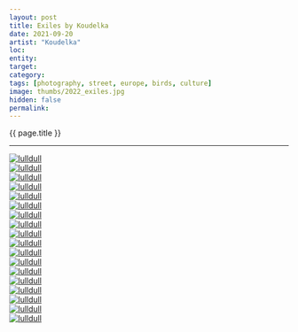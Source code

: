 ```yaml
---
layout: post
title: Exiles by Koudelka
date: 2021-09-20
artist: "Koudelka"
loc: 
entity: 
target: 
category: 
tags: [photography, street, europe, birds, culture]
image: thumbs/2022_exiles.jpg
hidden: false
permalink:
---
```




<div class="highlight2">{{ page.title }}</div>

---




<div class="post_image">
	<a href="{{ site.baseurl }}/images/posts/2022_exiles/001.jpg" target="_blank">
	<img src="{{ site.baseurl }}/images/posts/2022_exiles/001.jpg" alt="lulldull"></a>
</div>

<div class="post_image">
	<a href="{{ site.baseurl }}/images/posts/2022_exiles/002.jpg" target="_blank">
	<img src="{{ site.baseurl }}/images/posts/2022_exiles/002.jpg" alt="lulldull"></a>
</div>

<div class="post_image">
	<a href="{{ site.baseurl }}/images/posts/2022_exiles/003.jpg" target="_blank">
	<img src="{{ site.baseurl }}/images/posts/2022_exiles/003.jpg" alt="lulldull"></a>
</div>

<div class="post_image">
	<a href="{{ site.baseurl }}/images/posts/2022_exiles/004.jpg" target="_blank">
	<img src="{{ site.baseurl }}/images/posts/2022_exiles/004.jpg" alt="lulldull"></a>
</div>

<div class="post_image">
	<a href="{{ site.baseurl }}/images/posts/2022_exiles/005.jpg" target="_blank">
	<img src="{{ site.baseurl }}/images/posts/2022_exiles/005.jpg" alt="lulldull"></a>
</div>

<div class="post_image">
	<a href="{{ site.baseurl }}/images/posts/2022_exiles/006.jpg" target="_blank">
	<img src="{{ site.baseurl }}/images/posts/2022_exiles/006.jpg" alt="lulldull"></a>
</div>

<div class="post_image">
	<a href="{{ site.baseurl }}/images/posts/2022_exiles/007.jpg" target="_blank">
	<img src="{{ site.baseurl }}/images/posts/2022_exiles/007.jpg" alt="lulldull"></a>
</div>

<div class="post_image">
	<a href="{{ site.baseurl }}/images/posts/2022_exiles/008.jpg" target="_blank">
	<img src="{{ site.baseurl }}/images/posts/2022_exiles/008.jpg" alt="lulldull"></a>
</div>

<div class="post_image">
	<a href="{{ site.baseurl }}/images/posts/2022_exiles/009.jpg" target="_blank">
	<img src="{{ site.baseurl }}/images/posts/2022_exiles/009.jpg" alt="lulldull"></a>
</div>

<div class="post_image">
	<a href="{{ site.baseurl }}/images/posts/2022_exiles/010.jpg" target="_blank">
	<img src="{{ site.baseurl }}/images/posts/2022_exiles/010.jpg" alt="lulldull"></a>
</div>

<div class="post_image">
	<a href="{{ site.baseurl }}/images/posts/2022_exiles/011.jpg" target="_blank">
	<img src="{{ site.baseurl }}/images/posts/2022_exiles/011.jpg" alt="lulldull"></a>
</div>

<div class="post_image">
	<a href="{{ site.baseurl }}/images/posts/2022_exiles/012.jpg" target="_blank">
	<img src="{{ site.baseurl }}/images/posts/2022_exiles/012.jpg" alt="lulldull"></a>
</div>

<div class="post_image">
	<a href="{{ site.baseurl }}/images/posts/2022_exiles/013.jpg" target="_blank">
	<img src="{{ site.baseurl }}/images/posts/2022_exiles/013.jpg" alt="lulldull"></a>
</div>

<div class="post_image">
	<a href="{{ site.baseurl }}/images/posts/2022_exiles/014.jpg" target="_blank">
	<img src="{{ site.baseurl }}/images/posts/2022_exiles/014.jpg" alt="lulldull"></a>
</div>

<div class="post_image">
	<a href="{{ site.baseurl }}/images/posts/2022_exiles/015.jpg" target="_blank">
	<img src="{{ site.baseurl }}/images/posts/2022_exiles/015.jpg" alt="lulldull"></a>
</div>

<div class="post_image">
	<a href="{{ site.baseurl }}/images/posts/2022_exiles/016.jpg" target="_blank">
	<img src="{{ site.baseurl }}/images/posts/2022_exiles/016.jpg" alt="lulldull"></a>
</div>

<div class="post_image">
	<a href="{{ site.baseurl }}/images/posts/2022_exiles/017.jpg" target="_blank">
	<img src="{{ site.baseurl }}/images/posts/2022_exiles/017.jpg" alt="lulldull"></a>
</div>

<div class="post_image">
	<a href="{{ site.baseurl }}/images/posts/2022_exiles/018.jpg" target="_blank">
	<img src="{{ site.baseurl }}/images/posts/2022_exiles/018.jpg" alt="lulldull"></a>
</div>


